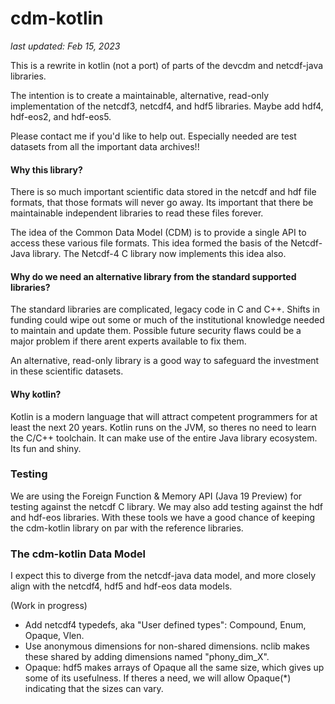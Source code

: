 # cdm-kotlin
_last updated: Feb 15, 2023_

This is a rewrite in kotlin (not a port) of parts of the devcdm and netcdf-java libraries. 

The intention is to create a maintainable, alternative, read-only
implementation of the netcdf3, netcdf4, and hdf5 libraries. Maybe add hdf4, hdf-eos2, and hdf-eos5.

Please contact me if you'd like to help out. Especially needed are test datasets from all the important data archives!!

#### Why this library? 

There is so much important scientific data stored in the netcdf and hdf file formats, that those formats will 
never go away. Its important that there be maintainable independent libraries to read these files forever. 

The idea of the Common Data Model (CDM) is to provide a single API to access these various file formats. This idea
formed the basis of the Netcdf-Java library. The Netcdf-4 C library now implements this idea also.

#### Why do we need an alternative library from the standard supported libraries?

The standard libraries are complicated, legacy code in C and C++. Shifts in funding could wipe out some or much of the
institutional knowledge needed to maintain and update them. Possible future security flaws could be a major problem
if there arent experts available to fix them. 

An alternative, read-only library is a good way to safeguard the investment in these scientific datasets.

#### Why kotlin?

Kotlin is a modern language that will attract competent programmers for at least the next 20 years. 
Kotlin runs on the JVM, so theres no need to learn the C/C++ toolchain.
It can make use of the entire Java library ecosystem. Its fun and shiny.

### Testing

We are using the Foreign Function & Memory API (Java 19 Preview) for testing against the netcdf C library. We may also 
add testing against the hdf and hdf-eos libraries. With these tools we have a good chance of keeping the cdm-kotlin
library on par with the reference libraries.

### The cdm-kotlin Data Model

I expect this to diverge from the netcdf-java data model, and more closely align with the netcdf4, hdf5 and hdf-eos data models.

(Work in progress)

* Add netcdf4 typedefs, aka "User defined types": Compound, Enum, Opaque, Vlen.
* Use anonymous dimensions for non-shared dimensions. nclib makes these shared by adding dimensions named "phony_dim_X".
* Opaque: hdf5 makes arrays of Opaque all the same size, which gives up some of its usefulness. If theres a need,
  we will allow Opaque(*) indicating that the sizes can vary.